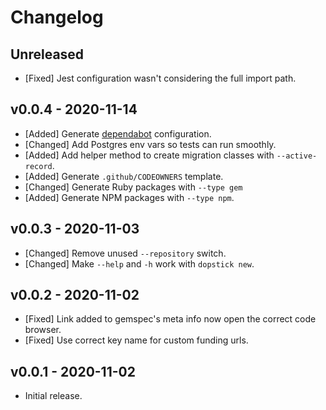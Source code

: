 # Changelog

<!--
Prefix your message with one of the following:

- [Added] for new features.
- [Changed] for changes in existing functionality.
- [Deprecated] for soon-to-be removed features.
- [Removed] for now removed features.
- [Fixed] for any bug fixes.
- [Security] in case of vulnerabilities.
-->

## Unreleased

- [Fixed] Jest configuration wasn't considering the full import path.

## v0.0.4 - 2020-11-14

- [Added] Generate
  [dependabot](https://help.github.com/github/administering-a-repository/configuration-options-for-dependency-updates)
  configuration.
- [Changed] Add Postgres env vars so tests can run smoothly.
- [Added] Add helper method to create migration classes with `--active-record`.
- [Added] Generate `.github/CODEOWNERS` template.
- [Changed] Generate Ruby packages with `--type gem`
- [Added] Generate NPM packages with `--type npm`.

## v0.0.3 - 2020-11-03

- [Changed] Remove unused `--repository` switch.
- [Changed] Make `--help` and `-h` work with `dopstick new`.

## v0.0.2 - 2020-11-02

- [Fixed] Link added to gemspec's meta info now open the correct code browser.
- [Fixed] Use correct key name for custom funding urls.

## v0.0.1 - 2020-11-02

- Initial release.

